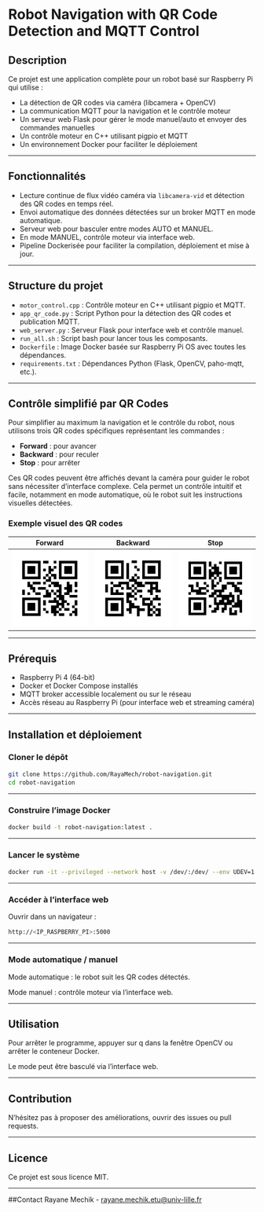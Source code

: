 # Robot Navigation with QR Code Detection and MQTT Control

## Description

Ce projet est une application complète pour un robot basé sur Raspberry Pi qui utilise :

- La détection de QR codes via caméra (libcamera + OpenCV)
- La communication MQTT pour la navigation et le contrôle moteur
- Un serveur web Flask pour gérer le mode manuel/auto et envoyer des commandes manuelles
- Un contrôle moteur en C++ utilisant pigpio et MQTT
- Un environnement Docker pour faciliter le déploiement

---

## Fonctionnalités

- Lecture continue de flux vidéo caméra via `libcamera-vid` et détection des QR codes en temps réel.
- Envoi automatique des données détectées sur un broker MQTT en mode automatique.
- Serveur web pour basculer entre modes AUTO et MANUEL.
- En mode MANUEL, contrôle moteur via interface web.
- Pipeline Dockerisée pour faciliter la compilation, déploiement et mise à jour.

---

## Structure du projet

- `motor_control.cpp` : Contrôle moteur en C++ utilisant pigpio et MQTT.
- `app_qr_code.py` : Script Python pour la détection des QR codes et publication MQTT.
- `web_server.py` : Serveur Flask pour interface web et contrôle manuel.
- `run_all.sh` : Script bash pour lancer tous les composants.
- `Dockerfile` : Image Docker basée sur Raspberry Pi OS avec toutes les dépendances.
- `requirements.txt` : Dépendances Python (Flask, OpenCV, paho-mqtt, etc.).

---

## Contrôle simplifié par QR Codes

Pour simplifier au maximum la navigation et le contrôle du robot, nous utilisons trois QR codes spécifiques représentant les commandes :

- **Forward** : pour avancer
- **Backward** : pour reculer
- **Stop** : pour arrêter

Ces QR codes peuvent être affichés devant la caméra pour guider le robot sans nécessiter d’interface complexe. Cela permet un contrôle intuitif et facile, notamment en mode automatique, où le robot suit les instructions visuelles détectées.

### Exemple visuel des QR codes

| Forward | Backward | Stop |
|---------|----------|------|
| ![Forward QR](images/Forward.jpg) | ![Backward QR](images/backward.jpg) | ![Stop QR](images/stop.jpg) |

---

## Prérequis

- Raspberry Pi 4 (64-bit)
- Docker et Docker Compose installés
- MQTT broker accessible localement ou sur le réseau
- Accès réseau au Raspberry Pi (pour interface web et streaming caméra)

---

## Installation et déploiement


### Cloner le dépôt

```bash
git clone https://github.com/RayaMech/robot-navigation.git
cd robot-navigation
```

---

### Construire l’image Docker

```bash
docker build -t robot-navigation:latest .
```

---

### Lancer le système

```bash
docker run -it --privileged --network host -v /dev/:/dev/ --env UDEV=1 --device /dev:/dev robot-navigation:latest
```

---

### Accéder à l’interface web
Ouvrir dans un navigateur :

```bash
http://<IP_RASPBERRY_PI>:5000
```

---

### Mode automatique / manuel

Mode automatique : le robot suit les QR codes détectés.

Mode manuel : contrôle moteur via l’interface web.

---

## Utilisation
Pour arrêter le programme, appuyer sur q dans la fenêtre OpenCV ou arrêter le conteneur Docker.

Le mode peut être basculé via l’interface web.

---

## Contribution
N’hésitez pas à proposer des améliorations, ouvrir des issues ou pull requests.

---

## Licence
Ce projet est sous licence MIT.

---

##Contact
Rayane Mechik - rayane.mechik.etu@univ-lille.fr
